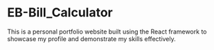 # EB-Bill_Calculator

This is a personal portfolio website built using the React framework to showcase my profile and demonstrate my skills effectively. 
